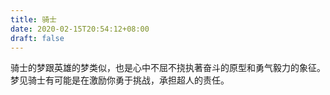 ```yaml
---
title: 骑士
date: 2020-02-15T20:54:12+08:00
draft: false
---
```


骑士的梦跟英雄的梦类似，也是心中不屈不挠执著奋斗的原型和勇气毅力的象征。
梦见骑士有可能是在激励你勇于挑战，承担超人的责任。
